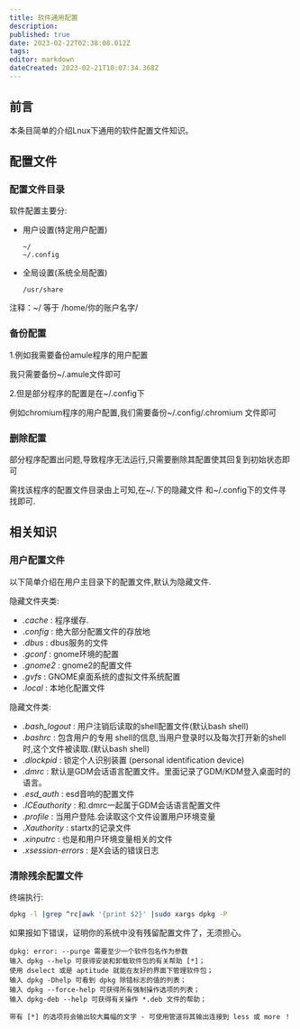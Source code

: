 ```yaml
---
title: 软件通用配置
description: 
published: true
date: 2023-02-22T02:38:08.012Z
tags: 
editor: markdown
dateCreated: 2023-02-21T10:07:34.368Z
---
```


## 前言

本条目简单的介绍Lnux下通用的软件配置文件知识。

## 配置文件

### 配置文件目录

软件配置主要分:

- 用户设置(特定用户配置)

  ```
  ~/
  ~/.config
  ```

- 全局设置(系统全局配置)

  ```
  /usr/share
  ```

注释：~/ 等于 /home/你的账户名字/

### 备份配置

1.例如我需要备份amule程序的用户配置

我只需要备份~/.amule文件即可

2.但是部分程序的配置是在~/.config下

例如chromium程序的用户配置,我们需要备份~/.config/.chromium 文件即可

### 删除配置

部分程序配置出问题,导致程序无法运行,只需要删除其配置使其回复到初始状态即可

需找该程序的配置文件目录由上可知,在~/.下的隐藏文件 和~/.config下的文件寻找即可.

## 相关知识

### 用户配置文件

以下简单介绍在用户主目录下的配置文件,默认为隐藏文件.

隐藏文件夹类:

- *.cache* : 程序缓存.
- *.config* : 绝大部分配置文件的存放地
- *.dbus* : dbus服务的文件
- *.gconf* : gnome环境的配置
- *.gnome2* : gnome2的配置文件
- *.gvfs* : GNOME桌面系统的虚拟文件系统配置
- *.local* : 本地化配置文件

隐藏文件类:

- *.bash_logout* : 用户注销后读取的shell配置文件(默认bash shell)
- *.bashrc* : 包含用户的专用 shell的信息,当用户登录时以及每次打开新的shell时,这个文件被读取.(默认bash shell)
- *.dlockpid* : 锁定个人识别装置 (personal identification device)
- *.dmrc* : 默认是GDM会话语言配置文件。里面记录了GDM/KDM登入桌面时的语言。
- *.esd_auth* : esd音响的配置文件
- *.ICEauthority* : 和.dmrc一起属于GDM会话语言配置文件
- *.profile* : 当用户登陆.会读取这个文件设置用户环境变量
- *.Xauthority* : startx的记录文件
- *.xinputrc* : 也是和用户环境变量相关的文件
- *.xsession-errors* : 是X会话的错误日志

### 清除残余配置文件

终端执行:

```bash
dpkg -l |grep ^rc|awk '{print $2}' |sudo xargs dpkg -P 
```

如果报如下错误，证明你的系统中没有残留配置文件了，无须担心。

```
dpkg: error: --purge 需要至少一个软件包名作为参数
输入 dpkg --help 可获得安装和卸载软件包的有关帮助 [*]；
使用 dselect 或是 aptitude 就能在友好的界面下管理软件包；
输入 dpkg -Dhelp 可看到 dpkg 除错标志的值的列表；
输入 dpkg --force-help 可获得所有强制操作选项的列表；
输入 dpkg-deb --help 可获得有关操作 *.deb 文件的帮助；

带有 [*] 的选项将会输出较大篇幅的文字 - 可使用管道将其输出连接到 less 或 more ！
```